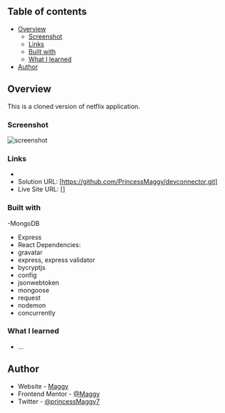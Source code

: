 

## Table of contents

- [Overview](#overview)
  - [Screenshot](#screenshot)
  - [Links](#links)
  - [Built with](#built-with)
  - [What I learned](#what-i-learned)
- [Author](#author)

## Overview
This is a cloned version of netflix application.
### Screenshot

![screenshot](./SCREENSHOT.png)

### Links

- 
- Solution URL: [https://github.com/PrincessMaggy/devconnector.git]
- Live Site URL: []

### Built with

-MongoDB
- Express
- React
Dependencies: 
- gravatar
- express, express validator
- bycryptjs
- config
- jsonwebtoken
- mongoose
- request
- nodemon
- concurrently

### What I learned
- ...

## Author

- Website - [Maggy](https://princessmaggy.github.io/My-Portfolio/)
- Frontend Mentor - [@Maggy](https://www.frontendmentor.io/profile/princessmaggy)
- Twitter - [@princessMaggy7](https://www.twitter.com/princessMaggy7)

